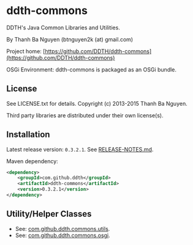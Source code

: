 ddth-commons
============

DDTH's Java Common Libraries and Utilities.

By Thanh Ba Nguyen (btnguyen2k (at) gmail.com)

Project home:
[https://github.com/DDTH/ddth-commons](https://github.com/DDTH/ddth-commons)

OSGi Environment: ddth-commons is packaged as an OSGi bundle.


## License ##

See LICENSE.txt for details. Copyright (c) 2013-2015 Thanh Ba Nguyen.

Third party libraries are distributed under their own license(s).


## Installation #

Latest release version: `0.3.2.1`. See [RELEASE-NOTES.md](RELEASE-NOTES.md).

Maven dependency:

```xml
<dependency>
	<groupId>com.github.ddth</groupId>
	<artifactId>ddth-commons</artifactId>
	<version>0.3.2.1</version>
</dependency>
```


## Utility/Helper Classes ##

* See: [com.github.ddth.commons.utils](src/main/java/com/github/ddth/commons/utils/README.md).
* See: [com.github.ddth.commons.osgi](src/main/java/com/github/ddth/commons/osgi/README.md).
